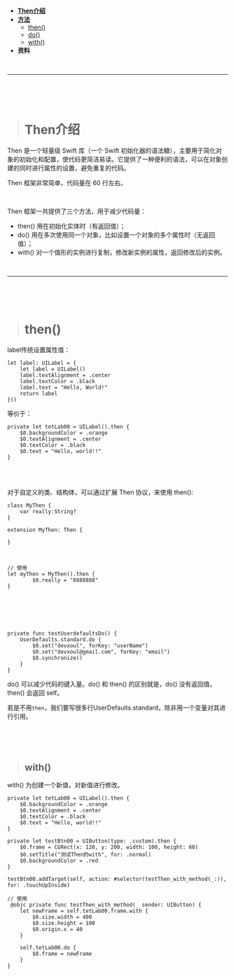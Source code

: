 > <h1 id=""></h1>
- [**‌Then介绍**](#Then介绍)
- [**方法**](#方法)
	- [then()](#then())
	- [do()](#do())
	- [with()](#with())
- **资料**

<br/>

***
<br/><br/><br/>

> <h1 id="Then介绍">Then介绍</h1>

Then 是一个轻量级 Swift 库（一个 Swift 初始化器的语法糖），主要用于简化对象的初始化和配置，使代码更简洁易读。它提供了一种便利的语法，可以在对象创建的同时进行属性的设置，避免重复的代码。

Then 框架非常简单，代码量在 60 行左右。

<br/>

Then 框架一共提供了三个方法，用于减少代码量：

- then() 用在初始化实体时（有返回值）；
- do() 用在多次使用同一个对象，比如设置一个对象的多个属性时（无返回值）；
- with() 对一个值形的实例进行复制，修改新实例的属性，返回修改后的实例。

<br/>

***
<br/><br/><br/>

> <h1 id="then()">then()</h1>

label传统设置属性值：

```
let label: UILabel = {
    let label = UILabel()
    label.textAlignment = .center
    label.textColor = .black
    label.text = "Hello, World!"
    return label
}()
```

等价于：

``` 
private let tetLab00 = UILabel().then {
    $0.backgroundColor = .orange
    $0.textAlignment = .center
    $0.textColor = .black
    $0.text = "Hello, world!!"
}
```

<br/><br/>

对于自定义的类、结构体，可以通过扩展 Then 协议，来使用 then():

```
class MyThen {
    var really:String?
}

extension MyThen: Then {
    
}



// 使用
let myThen = MyThen().then {
        $0.really = "8888888"
}
```


<br/><br/><br/>

> <h2 id=""></h2>

   
```
private func testUserdefaultsDo() {
    UserDefaults.standard.do {
        $0.set("devxoul", forKey: "userName")
        $0.set("devxoul@gmail.com", forKey: "email")
        $0.synchronize()
    }
}

```


do() 可以减少代码的键入量。do() 和 then() 的区别就是，do() 没有返回值，then() 会返回 self。

若是不用`then`，我们要写很多行UserDefaults.standard，除非用一个变量对其进行引用。


<br/><br/><br/>

> <h2 id="with()">with()</h2>

with() 为创建一个新值，对新值进行修改。

```
private let tetLab00 = UILabel().then {
    $0.backgroundColor = .orange
    $0.textAlignment = .center
    $0.textColor = .black
    $0.text = "Hello, world!!"
}

private let testBtn00 = UIButton(type: .custom).then {
    $0.frame = CGRect(x: 120, y: 200, width: 100, height: 60)
    $0.setTitle("测试Then的with", for: .normal)
    $0.backgroundColor = .red
}

testBtn00.addTarget(self, action: #selector(testThen_with_method(_:)), for: .touchUpInside)

// 使用
 @objc private func testThen_with_method(_ sender: UIButton) {
    let newFrame = self.tetLab00.frame.with {
        $0.size.width = 400
        $0.size.height = 100
        $0.origin.x = 40
    }
    
    self.tetLab00.do {
        $0.frame = newFrame
    }
}
```


